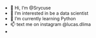 - 👋 Hi, I’m @Srycuse
- 👀 I’m interested in be a data scientist
- 🌱 I’m currently learning Python 
- 📫 text me on instagram @lucas.dlima
- 

<!---
Srycuse/Srycuse is a ✨ special ✨ repository because its `README.md` (this file) appears on your GitHub profile.
You can click the Preview link to take a look at your changes.
--->
